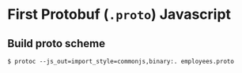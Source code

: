 # First Protobuf (`.proto`) Javascript

## Build proto scheme

```
$ protoc --js_out=import_style=commonjs,binary:. employees.proto
```

